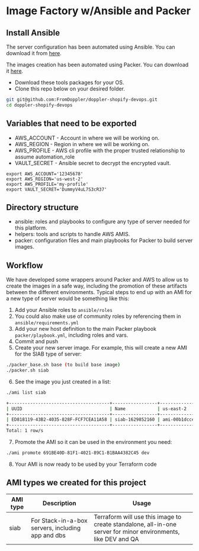 # Image Factory w/Ansible and Packer

## Install Ansible

The server configuration has been automated using Ansible. You can download it from [here](https://www.ansible.com/).

The images creation has been automated using Packer. You can download it [here](https://www.packer.io/downloads.html).

- Download these tools packages for your OS.
- Clone this repo below on your desired folder.

```bash
git git@github.com:FromDoppler/doppler-shopify-devops.git
cd doppler-shopify-devops
```

## Variables that need to be exported

- AWS_ACCOUNT - Account in where we will be working on.
- AWS_REGION - Region in where we will be working on.
- AWS_PROFILE - AWS cli profile with the proper trusted relationship to assume automation_role
- VAULT_SECRET - Ansible secret to decrypt the encrypted vault.

```
export AWS_ACCOUNT='12345678'
export AWS_REGION='us-west-2'
export AWS_PROFILE='my-profile'
export VAULT_SECRET='DummyV4uL7S3cR37'
```

## Directory structure

- ansible: roles and playbooks to configure any type of server needed for this platform.
- helpers: tools and scripts to handle AWS AMIS.
- packer: configuration files and main playbooks for Packer to build server images.

## Workflow

We have developed some wrappers around Packer and AWS to allow us to create the images in a safe way, including the promotion of these artifacts between the different environments. Typical steps to end up with an AMI for a new type of server would be something like this:

1. Add your Ansible roles to `ansible/roles`
2. You could also make use of community roles by referencing them in `ansible/requirements.yml`
3. Add your new host definition to the main Packer playbook `packer/playbook.yml`, including roles and vars.
4. Commit and push
5. Create your new server image. For example, this will create a new AMI for the SIAB type of server:

```bash
./packer_base.sh base (to build base image)
./packer.sh siab
```

6. See the image you just created in a list:

```bash
./ami list siab

+--------------------------------------+-----------------+-----------------------+----------+----------------------+--------------+
| UUID                                 | Name            | us-east-2             | Approved | Date                 | Commit       |
+--------------------------------------+-----------------+-----------------------+----------+----------------------+--------------+
| ED818119-43B2-4035-828F-FCF7CEA11A58 | siab-1629852160 | ami-00b1dccea2f8a5d62 | qa       | 2021-08-25T00:42:40Z | 342e34c-dirty|
+--------------------------------------+-----------------+-----------------------+----------+----------------------+--------------+
Total: 1 row/s
```

7. Promote the AMI so it can be used in the environment you need:

```bash
./ami promote 691BE40D-81F1-4021-89C1-B1BAA4382C45 dev
```

8. Your AMI is now ready to be used by your Terraform code

## AMI types we created for this project

| AMI type | Description                                       | Usage                                                                                                         |
| -------- | ------------------------------------------------- | ------------------------------------------------------------------------------------------------------------- |
| siab     | For Stack-in-a-box servers, including app and dbs | Terraform will use this image to create standalone, all-in-one server for minor environments, like DEV and QA |
